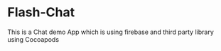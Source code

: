 # Flash-Chat
This is a Chat demo App which is using firebase and third party library using Cocoapods
